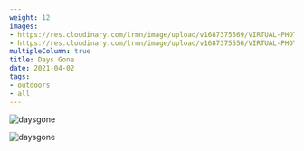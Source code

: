 ```yaml
---
weight: 12
images:
- https://res.cloudinary.com/lrmn/image/upload/v1687375569/VIRTUAL-PHOTOGRAPHY/daysgone/DAYS-GONE27_zfpgta.png
- https://res.cloudinary.com/lrmn/image/upload/v1687375556/VIRTUAL-PHOTOGRAPHY/daysgone/DAYS-GONE2_w0wyjm.png
multipleColumn: true
title: Days Gone
date: 2021-04-02
tags:
- outdoors
- all
---
```


![daysgone](https://res.cloudinary.com/lrmn/image/upload/v1687375568/VIRTUAL-PHOTOGRAPHY/daysgone/DAYS-GONE26_g1un3d.png)

![daysgone](https://res.cloudinary.com/lrmn/image/upload/v1687375570/VIRTUAL-PHOTOGRAPHY/daysgone/DAYS-GONE28_dt08xm.png)